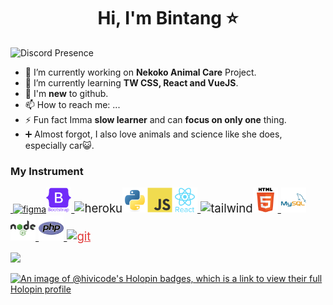 <h1 align="center">Hi, I'm Bintang ⭐</h1>

![Discord Presence](https://lanyard.cnrad.dev/api/619124128506707978?showDisplayName=true&hideActivity=whenNotUsed&bg=:#1e2124&hideTimestamp=false)

- 🔭 I’m currently working on **Nekoko Animal Care** Project.
- 🌱 I’m currently learning **TW CSS, React and VueJS**.
- 💬 I'm **new** to github.
- 📫 How to reach me: ...
- ⚡ Fun fact Imma **slow learner** and can **focus on only one** thing.
- ➕ Almost forgot, I also love animals and science like she does, especially car😺.

<h3 align="left">My Instrument</h3>
<p align="left"><a href="https://getbootstrap.com" rel="noreferrer">&nbsp;</a><a href="https://www.figma.com/" rel="noreferrer"><img src="https://www.vectorlogo.zone/logos/figma/figma-icon.svg" border="0" alt="figma" width="40" height="40"></a><a href="https://getbootstrap.com" style="font-family: var(--bs-body-font-family); font-weight: var(--bs-body-font-weight); text-align: var(--bs-body-text-align); color: #e13939; text-decoration-line: underline; --bs-link-color-rgb: var(--bs-link-hover-color-rgb); font-size: 18.6667px; letter-spacing: -0.0746667px;" rel="noreferrer"><img src="https://raw.githubusercontent.com/devicons/devicon/master/icons/bootstrap/bootstrap-plain-wordmark.svg" border="0" alt="bootstrap" width="40" height="40"></a><a href="https://git-scm.com/" style="background-color: var(--bs-body-bg); font-family: var(--bs-body-font-family); font-size: 14pt; font-weight: var(--bs-body-font-weight); letter-spacing: -0.004em; text-align: var(--bs-body-text-align);" rel="noreferrer">&nbsp;</a><img src="https://www.vectorlogo.zone/logos/heroku/heroku-icon.svg" border="0" alt="heroku" width="40" height="40" style="color: var(--bs-body-color); font-family: var(--bs-body-font-family); font-size: 14pt; font-weight: var(--bs-body-font-weight); letter-spacing: -0.004em; text-align: var(--bs-body-text-align);"><img src="https://raw.githubusercontent.com/devicons/devicon/master/icons/python/python-original.svg" border="0" alt="python" width="40" height="40" style="background-color: var(--bs-body-bg); color: var(--bs-body-color); font-family: var(--bs-body-font-family); font-size: 14pt; font-weight: var(--bs-body-font-weight); letter-spacing: -0.004em; text-align: var(--bs-body-text-align);"><img src="https://raw.githubusercontent.com/devicons/devicon/master/icons/javascript/javascript-original.svg" border="0" alt="javascript" width="40" height="40" style="color: var(--bs-body-color); font-family: var(--bs-body-font-family); font-size: 14pt; font-weight: var(--bs-body-font-weight); letter-spacing: -0.004em; text-align: var(--bs-body-text-align);"><img src="https://raw.githubusercontent.com/devicons/devicon/master/icons/react/react-original-wordmark.svg" border="0" alt="react" width="40" height="40" style="color: var(--bs-body-color); font-family: var(--bs-body-font-family); font-size: 14pt; font-weight: var(--bs-body-font-weight); letter-spacing: -0.004em; text-align: var(--bs-body-text-align); background-color: var(--bs-body-bg);"><a href="https://heroku.com" style="font-family: var(--bs-body-font-family); font-size: 14pt; font-weight: var(--bs-body-font-weight); letter-spacing: -0.004em; text-align: var(--bs-body-text-align); background-color: var(--bs-body-bg);" rel="noreferrer">&nbsp;</a><img src="https://www.vectorlogo.zone/logos/tailwindcss/tailwindcss-icon.svg" border="0" alt="tailwind" width="40" height="40" style="background-color: var(--bs-body-bg); color: var(--bs-body-color); font-family: var(--bs-body-font-family); font-size: 14pt; font-weight: var(--bs-body-font-weight); letter-spacing: -0.004em; text-align: var(--bs-body-text-align);"><a href="https://www.w3.org/html/" style="font-family: var(--bs-body-font-family); font-size: 14pt; font-weight: var(--bs-body-font-weight); letter-spacing: -0.004em; text-align: var(--bs-body-text-align); background-color: var(--bs-body-bg);" rel="noreferrer"><img src="https://raw.githubusercontent.com/devicons/devicon/master/icons/html5/html5-original-wordmark.svg" border="0" alt="html5" width="40" height="40"></a><a href="https://developer.mozilla.org/en-US/docs/Web/JavaScript" style="font-family: var(--bs-body-font-family); font-size: 14pt; font-weight: var(--bs-body-font-weight); letter-spacing: -0.004em; text-align: var(--bs-body-text-align); background-color: var(--bs-body-bg);" rel="noreferrer">&nbsp;</a><span style="color: var(--bs-body-color); font-family: var(--bs-body-font-family); font-size: 14pt; font-weight: var(--bs-body-font-weight); letter-spacing: -0.004em; text-align: var(--bs-body-text-align); background-color: var(--bs-body-bg);"></span><a href="https://www.mysql.com/" style="font-family: var(--bs-body-font-family); font-size: 14pt; font-weight: var(--bs-body-font-weight); letter-spacing: -0.004em; text-align: var(--bs-body-text-align); background-color: var(--bs-body-bg);" rel="noreferrer"><img src="https://raw.githubusercontent.com/devicons/devicon/master/icons/mysql/mysql-original-wordmark.svg" border="0" alt="mysql" width="40" height="40"> </a><span style="color: var(--bs-body-color); font-family: var(--bs-body-font-family); font-size: 14pt; font-weight: var(--bs-body-font-weight); letter-spacing: -0.004em; text-align: var(--bs-body-text-align); background-color: var(--bs-body-bg);"> </span><a href="https://nodejs.org" style="font-family: var(--bs-body-font-family); font-size: 14pt; font-weight: var(--bs-body-font-weight); letter-spacing: -0.004em; text-align: var(--bs-body-text-align); background-color: var(--bs-body-bg);" rel="noreferrer"> <img src="https://raw.githubusercontent.com/devicons/devicon/master/icons/nodejs/nodejs-original-wordmark.svg" border="0" alt="nodejs" width="40" height="40"> </a><span style="color: var(--bs-body-color); font-family: var(--bs-body-font-family); font-size: 14pt; font-weight: var(--bs-body-font-weight); letter-spacing: -0.004em; text-align: var(--bs-body-text-align); background-color: var(--bs-body-bg);"> </span><a href="https://www.php.net" style="font-family: var(--bs-body-font-family); font-size: 14pt; font-weight: var(--bs-body-font-weight); letter-spacing: -0.004em; text-align: var(--bs-body-text-align); background-color: var(--bs-body-bg);" rel="noreferrer"> <img src="https://raw.githubusercontent.com/devicons/devicon/master/icons/php/php-original.svg" border="0" alt="php" width="40" height="40">&nbsp;</a><a href="https://git-scm.com/" style="font-family: var(--bs-body-font-family); font-size: 14pt; font-weight: var(--bs-body-font-weight); letter-spacing: -0.004em; text-align: var(--bs-body-text-align); background-color: var(--bs-body-bg); color: #e13939; text-decoration-line: underline; --bs-link-color-rgb: var(--bs-link-hover-color-rgb);" rel="noreferrer"><img src="https://www.vectorlogo.zone/logos/git-scm/git-scm-icon.svg" border="0" alt="git" width="40" height="40"></a></p>
<p align="left"><span style="color: var(--bs-body-color); font-family: var(--bs-body-font-family); font-size: 14pt; font-weight: var(--bs-body-font-weight); letter-spacing: -0.004em; text-align: var(--bs-body-text-align); background-color: var(--bs-body-bg);"></span></p>

<p align="left">
<a href="https://github.com/hivicode">
  <img height="180em" src="https://github-readme-stats-eight-theta.vercel.app/api?username=hivicode&show_icons=true&include_all_commits=true&count_private=true&bg_color=00000000&theme=dark"/>
</a>
</p>

[![An image of @hivicode's Holopin badges, which is a link to view their full Holopin profile](https://holopin.me/hivicode)](https://holopin.io/@hivicode)
<!--
**hivicode/hivicode** is a ✨ _special_ ✨ repository because its `README.md` (this file) appears on your GitHub profile.
-
Here are some ideas to get you started:
-
- 🔭 I’m currently working on ...
- 🌱 I’m currently learning ...
- 👯 I’m looking to collaborate on ...
- 🤔 I’m looking for help with ...
- 💬 Ask me about ...
- 📫 How to reach me: ...
- 😄 Pronouns: ...
- ⚡ Fun fact: ...
-->
